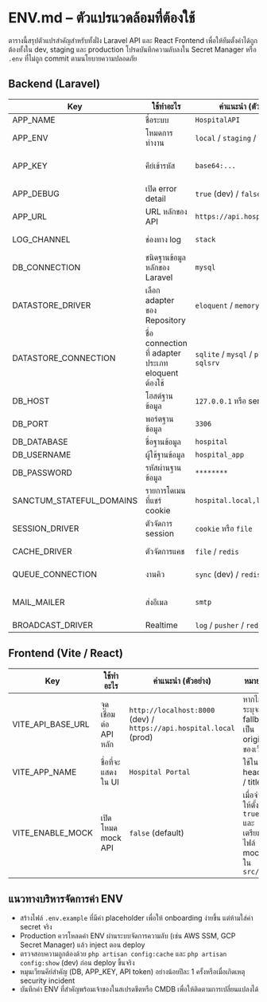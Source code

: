 ﻿# ENV.md – ตัวแปรแวดล้อมที่ต้องใช้

ตารางนี้สรุปตัวแปรสำคัญสำหรับทั้งฝั่ง Laravel API และ React Frontend เพื่อให้ทีมตั้งค่าได้ถูกต้องทั้งใน dev, staging และ production โปรดบันทึกความลับลงใน Secret Manager หรือ `.env` ที่ไม่ถูก commit ตามนโยบายความปลอดภัย

## Backend (Laravel)
| Key | ใช้ทำอะไร | ค่าแนะนำ (ตัวอย่าง) | หมายเหตุ |
| --- | --- | --- | --- |
| APP_NAME | ชื่อระบบ | `HospitalAPI` | แสดงใน log / queue |
| APP_ENV | โหมดการทำงาน | `local` / `staging` / `production` | มีผลกับ debug และ caching |
| APP_KEY | คีย์เข้ารหัส | `base64:...` | สร้างด้วย `php artisan key:generate` ห้ามใช้ซ้ำข้ามระบบ |
| APP_DEBUG | เปิด error detail | `true` (dev) / `false` (prod) | ปิดใน production เสมอ |
| APP_URL | URL หลักของ API | `https://api.hospital.local` | ใช้สร้างลิงก์และลิงก์ในอีเมล |
| LOG_CHANNEL | ช่องทาง log | `stack` | พิจารณาเปิด syslog/sentry เพิ่ม |
| DB_CONNECTION | ชนิดฐานข้อมูลหลักของ Laravel | `mysql` | ใช้สำหรับ connection เริ่มต้นและ artisan migrate |
| DATASTORE_DRIVER | เลือก adapter ของ Repository | `eloquent` / `memory` | `memory` เหมาะกับ contract test หรือโหมดฉุกเฉิน |
| DATASTORE_CONNECTION | ชื่อ connection ที่ adapter ประเภท eloquent ต้องใช้ | `sqlite` / `mysql` / `pgsql` / `sqlsrv` | ต้องตรงกับ alias ใน `config/database.php` |
| DB_HOST | โฮสต์ฐานข้อมูล | `127.0.0.1` หรือ service name | สำหรับ docker ให้ใช้ชื่อ service |
| DB_PORT | พอร์ตฐานข้อมูล | `3306` | |
| DB_DATABASE | ชื่อฐานข้อมูล | `hospital` | สร้างก่อน migrate |
| DB_USERNAME | ผู้ใช้ฐานข้อมูล | `hospital_app` | จำกัดสิทธิ์เฉพาะ CRUD |
| DB_PASSWORD | รหัสผ่านฐานข้อมูล | `********` | เก็บใน secret manager |
| SANCTUM_STATEFUL_DOMAINS | รายการโดเมนที่แชร์ cookie | `hospital.local,localhost` | จำเป็นเมื่อ frontend ใช้ cookie-based auth |
| SESSION_DRIVER | ตัวจัดการ session | `cookie` หรือ `file` | API-only สามารถตั้งเป็น `cookie` |
| CACHE_DRIVER | ตัวจัดการแคช | `file` / `redis` | เปิด redis ใน production เพื่อประสิทธิภาพ |
| QUEUE_CONNECTION | งานคิว | `sync` (dev) / `redis` (prod) | หากใช้ queue worker ให้ตั้ง systemd เพิ่ม |
| MAIL_MAILER | ส่งอีเมล | `smtp` | ตั้งค่า mail host/username/password เพิ่มเติม |
| BROADCAST_DRIVER | Realtime | `log` / `pusher` / `redis` | เปิดเมื่อใช้ WebSocket/SSE |

## Frontend (Vite / React)
| Key | ใช้ทำอะไร | ค่าแนะนำ (ตัวอย่าง) | หมายเหตุ |
| --- | --- | --- | --- |
| VITE_API_BASE_URL | จุดเชื่อมต่อ API หลัก | `http://localhost:8000` (dev) / `https://api.hospital.local` (prod) | หากไม่ระบุจะ fallback เป็น origin ของเว็บ |
| VITE_APP_NAME | ชื่อที่จะแสดงใน UI | `Hospital Portal` | ใช้ใน header / title |
| VITE_ENABLE_MOCK | เปิดโหมด mock API | `false` (default) | เมื่อจำลองให้ตั้ง `true` และเตรียมไฟล์ mock ใน `src/lib` |

## แนวทางบริหารจัดการค่า ENV
- สร้างไฟล์ `.env.example` ที่มีค่า placeholder เพื่อให้ onboarding ง่ายขึ้น แต่ห้ามใส่ค่า secret จริง
- Production ควรโหลดค่า ENV ผ่านระบบจัดการความลับ (เช่น AWS SSM, GCP Secret Manager) แล้ว inject ตอน deploy
- ตรวจสอบความถูกต้องด้วย `php artisan config:cache` และ `php artisan config:show` (dev) ก่อน deploy ขึ้นจริง
- หมุนเวียนคีย์สำคัญ (DB, APP_KEY, API token) อย่างน้อยปีละ 1 ครั้งหรือเมื่อเกิดเหตุ security incident
- บันทึกค่า ENV ที่สำคัญพร้อมเจ้าของในสเปรดชีตหรือ CMDB เพื่อให้ติดตามการเปลี่ยนแปลงได้
